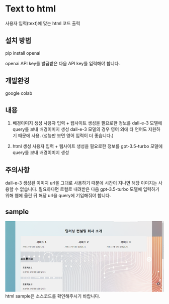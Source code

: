 # Text to html

사용자 입력(text)에 맞는 html 코드 출력

## 설치 방법

pip install openai

openai API key를 발급받은 다음 API key를 입력해야 합니다.

## 개발환경

google colab

## 내용

1. 배경이미지 생성
   사용자 입력 + 웹사이트 생성을 필요로한 정보를 dall-e-3 모델에 query를 보내 배경이미지 생성
   dall-e-3 모델의 경우 영어 외에 타 언어도 지원하기 때문에 사용. (성능만 보면 영어 입력이 더 좋습니다.)
   
2. html 생성
   사용자 입력 + 웹사이트 생성을 필요로한 정보를 gpt-3.5-turbo 모델에 query를 보내 배경이미지 생성

## 주의사항
dall-e-3 생성된 이미지 url을 그대로 사용하기 때문에 시간이 지나면 해당 이미지는 사용할 수 없습니다.
필요하다면 로컬로 내려받은 다음 gpt-3.5-turbo 모델에 입력하기 위해 웹에 올린 뒤 해당 url을 query에 기입해줘야 합니다.

## sample
![sample](sample.png)
html sample은 소스코드를 확인해주시기 바랍니다.
